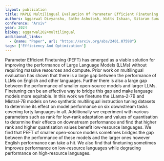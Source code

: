 ```yaml
---
layout: publication
title: MAPLE Multilingual Evaluation Of Parameter Efficient Finetuning Of Large Language Models
authors: Aggarwal Divyanshu, Sathe Ashutosh, Watts Ishaan, Sitaram Sunayana
conference: "Arxiv"
year: 2024
bibkey: aggarwal2024multilingual
additional_links:
  - {name: "Paper", url: "https://arxiv.org/abs/2401.07598"}
tags: ['Efficiency And Optimization']
---
```

Parameter Efficient Finetuning (PEFT) has emerged as a viable solution for improving the performance of Large Language Models (LLMs) without requiring massive resources and compute. Prior work on multilingual evaluation has shown that there is a large gap between the performance of LLMs on English and other languages. Further there is also a large gap between the performance of smaller open-source models and larger LLMs. Finetuning can be an effective way to bridge this gap and make language models more equitable. In this work we finetune the LLama-2-7B and Mistral-7B models on two synthetic multilingual instruction tuning datasets to determine its effect on model performance on six downstream tasks covering forty languages in all. Additionally we experiment with various parameters such as rank for low-rank adaptation and values of quantisation to determine their effects on downstream performance and find that higher rank and higher quantisation values benefit low-resource languages. We find that PEFT of smaller open-source models sometimes bridges the gap between the performance of these models and the larger ones however English performance can take a hit. We also find that finetuning sometimes improves performance on low-resource languages while degrading performance on high-resource languages.

